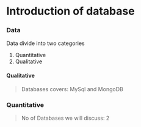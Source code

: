 # Introduction of database

### Data 
Data divide into two categories

1. Quantitative
2. Qualitative

#### Qualitative
> Databases covers: MySql and MongoDB

### Quantitative
> No of Databases we will discuss: 2